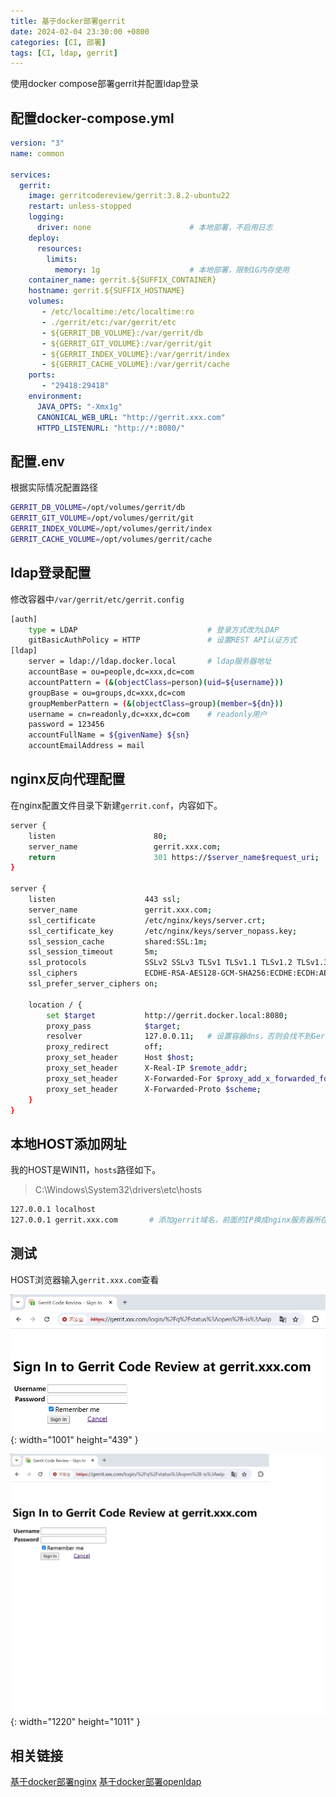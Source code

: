```yaml
---
title: 基于docker部署gerrit
date: 2024-02-04 23:30:00 +0800
categories: [CI, 部署]
tags: [CI, ldap, gerrit]
---
```

使用docker compose部署gerrit并配置ldap登录
## 配置docker-compose.yml
```yaml
version: "3"
name: common

services:
  gerrit:
    image: gerritcodereview/gerrit:3.8.2-ubuntu22
    restart: unless-stopped
    logging:
      driver: none                      # 本地部署，不启用日志
    deploy:
      resources:
        limits:
          memory: 1g                    # 本地部署，限制1G内存使用
    container_name: gerrit.${SUFFIX_CONTAINER}
    hostname: gerrit.${SUFFIX_HOSTNAME}
    volumes:
       - /etc/localtime:/etc/localtime:ro
       - ./gerrit/etc:/var/gerrit/etc
       - ${GERRIT_DB_VOLUME}:/var/gerrit/db
       - ${GERRIT_GIT_VOLUME}:/var/gerrit/git
       - ${GERRIT_INDEX_VOLUME}:/var/gerrit/index
       - ${GERRIT_CACHE_VOLUME}:/var/gerrit/cache
    ports:
       - "29418:29418"
    environment:
      JAVA_OPTS: "-Xmx1g"
      CANONICAL_WEB_URL: "http://gerrit.xxx.com"
      HTTPD_LISTENURL: "http://*:8080/"
```
## 配置.env
根据实际情况配置路径
```sh
GERRIT_DB_VOLUME=/opt/volumes/gerrit/db
GERRIT_GIT_VOLUME=/opt/volumes/gerrit/git
GERRIT_INDEX_VOLUME=/opt/volumes/gerrit/index
GERRIT_CACHE_VOLUME=/opt/volumes/gerrit/cache
```
## ldap登录配置
修改容器中`/var/gerrit/etc/gerrit.config`
```sh
[auth]
	type = LDAP                             # 登录方式改为LDAP
	gitBasicAuthPolicy = HTTP               # 设置REST API认证方式
[ldap]
	server = ldap://ldap.docker.local       # ldap服务器地址
	accountBase = ou=people,dc=xxx,dc=com
	accountPattern = (&(objectClass=person)(uid=${username}))
	groupBase = ou=groups,dc=xxx,dc=com
	groupMemberPattern = (&(objectClass=group)(member=${dn}))
	username = cn=readonly,dc=xxx,dc=com    # readonly用户
	password = 123456
	accountFullName = ${givenName} ${sn}
	accountEmailAddress = mail
```
## nginx反向代理配置
在nginx配置文件目录下新建`gerrit.conf`，内容如下。
```sh
server {
    listen                      80;
    server_name                 gerrit.xxx.com;
    return                      301 https://$server_name$request_uri;
}

server {
    listen                    443 ssl;
    server_name               gerrit.xxx.com;
    ssl_certificate           /etc/nginx/keys/server.crt;
    ssl_certificate_key       /etc/nginx/keys/server_nopass.key;
    ssl_session_cache         shared:SSL:1m;
    ssl_session_timeout       5m;
    ssl_protocols             SSLv2 SSLv3 TLSv1 TLSv1.1 TLSv1.2 TLSv1.3;
    ssl_ciphers               ECDHE-RSA-AES128-GCM-SHA256:ECDHE:ECDH:AES:HIGH:!NULL:!aNULL:!MD5:!ADH:!RC4;
    ssl_prefer_server_ciphers on;

    location / {
        set $target           http://gerrit.docker.local:8080;
        proxy_pass            $target;
        resolver              127.0.0.11;   # 设置容器dns，否则会找不到Gerrit服务器
        proxy_redirect        off; 
        proxy_set_header      Host $host; 
        proxy_set_header      X-Real-IP $remote_addr; 
        proxy_set_header      X-Forwarded-For $proxy_add_x_forwarded_for;
        proxy_set_header      X-Forwarded-Proto $scheme;
    }
}
```
## 本地HOST添加网址
我的HOST是WIN11，`hosts`路径如下。
> C:\Windows\System32\drivers\etc\hosts
```sh
127.0.0.1 localhost
127.0.0.1 gerrit.xxx.com       # 添加gerrit域名，前面的IP换成nginx服务器所在服务器的IP
```
## 测试
HOST浏览器输入`gerrit.xxx.com`查看

![Desktop View](/static/images/202402/20240204_01.jpg){: width="1001" height="439" }

![Desktop View](/static/images/202402/20240204_02.jpg){: width="1220" height="1011" }

## 相关链接
[基于docker部署nginx](/posts/基于docker部署nginx/)
[基于docker部署openldap](/posts/基于docker部署openldap/)